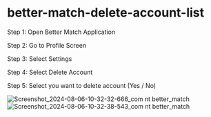 # better-match-delete-account-list

Step 1: Open Better Match Application

Step 2: Go to Profile Screen

Step 3: Select Settings

Step 4: Select Delete Account

Step 5: Select you want to delete account (Yes / No)


![Screenshot_2024-08-06-10-32-32-666_com nt better_match](https://github.com/user-attachments/assets/48f8ddbf-0282-4fac-b7c1-83c80f09d176)
![Screenshot_2024-08-06-10-32-38-543_com nt better_match](https://github.com/user-attachments/assets/b81a2bd9-53d1-41f8-8633-babc83f790c3)
